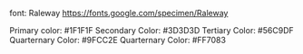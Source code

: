 font: Raleway
https://fonts.google.com/specimen/Raleway

Primary color: #1F1F1F
Secondary Color: #3D3D3D
Tertiary Color: #56C9DF
Quarternary Color: #9FCC2E
Quarternary Color: #FF7083
